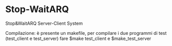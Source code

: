 Stop-WaitARQ
============

Stop&amp;WaitARQ Server-Client System

Compilazione: è presente un makefile, per compilare i due programmi di test (test_client e test_server) fare $make test_client e $make_test_server
